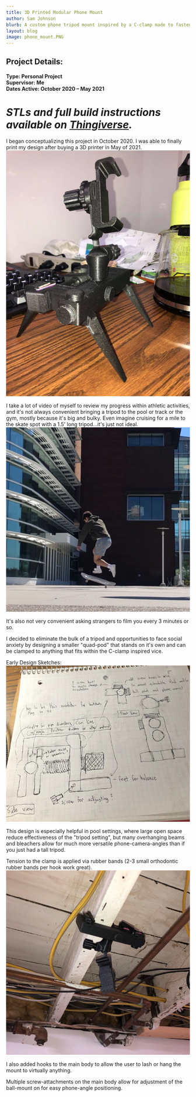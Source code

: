 ```yaml
---
title: 3D Printed Modular Phone Mount
author: Sam Johnson
blurb: A custom phone tripod mount inspired by a C-clamp made to fasten to virtually any surface.
layout: blog
image: phone_mount.PNG
---
```

## Project Details:
#### Type: Personal Project <br>Supervisor: Me <br>Dates Active: October 2020 – May 2021

# *STLs and full build instructions available on [Thingiverse](https://www.thingiverse.com/thing:4853769).*

I began conceptualizing this project in October 2020. I was able to finally print my design after buying a 3D printer in May of 2021.
<img src="\media\Project Pics 2021\PhoneMount\standing.jpg" alt="Sketches"/>

I take a lot of video of myself to review my progress within athletic activities, and it's not always convenient bringing a tripod to the pool or track or the gym, 
mostly because it's big and bulky. Even imagine cruising for a mile to the skate spot with a 1.5' long tripod...it's just not ideal.
<br>
<img src="\media\Project Pics 2021\PhoneMount\athletics.jpg" alt="Skateboarding"/>

It's also not very convenient asking strangers to film you every 3 minutes or so. 

I decided to eliminate the bulk of a tripod and opportunities to face social anxiety by designing a smaller "quad-pod" that stands on it's own and can be clamped to anything that fits within the C-clamp inspired vice.

Early Design Sketches:
<img src="\media\Project Pics 2021\PhoneMount\sketches.png" alt="Sketches"/>

This design is especially helpful in pool settings, where large open space reduce 
effectiveness of the "tripod setting", but many overhanging beams and bleachers allow 
for much more versatile phone-camera-angles than if you just had a tall tripod.


Tension to the clamp is applied via rubber bands (2-3 small orthodontic rubber bands per hook work great).
<img src="\media\Project Pics 2021\PhoneMount\clamping.jpg" alt="clamped to the ceiling!"/>

I also added hooks to the main body to allow the user to lash or hang the mount to virtually anything.

Multiple screw-attachments on the main body allow for adjustment of the ball-mount on for easy phone-angle positioning.